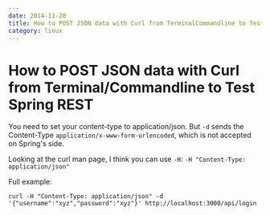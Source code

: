 ```yaml
---
date: 2014-11-20
title: How to POST JSON data with Curl from TerminalCommandline to Test Spring REST
category: linux
---
```

# How to POST JSON data with Curl from Terminal/Commandline to Test Spring REST

You need to set your content-type to application/json. But `-d` sends the Content-Type `application/x-www-form-urlencoded`, which is not accepted on Spring's side.

Looking at the curl man page, I think you can use `-H`:
`-H "Content-Type: application/json"`

Full example:
```
curl -H "Content-Type: application/json" -d '{"username":"xyz","password":"xyz"}' http://localhost:3000/api/login
```
